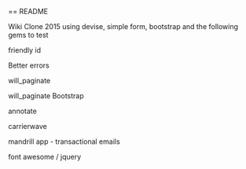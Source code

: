 == README

Wiki Clone 2015 using devise, simple form, bootstrap and the following gems to test

friendly id

Better errors

will_paginate

will_paginate Bootstrap

annotate

carrierwave

mandrill app - transactional emails

font awesome  / jquery 